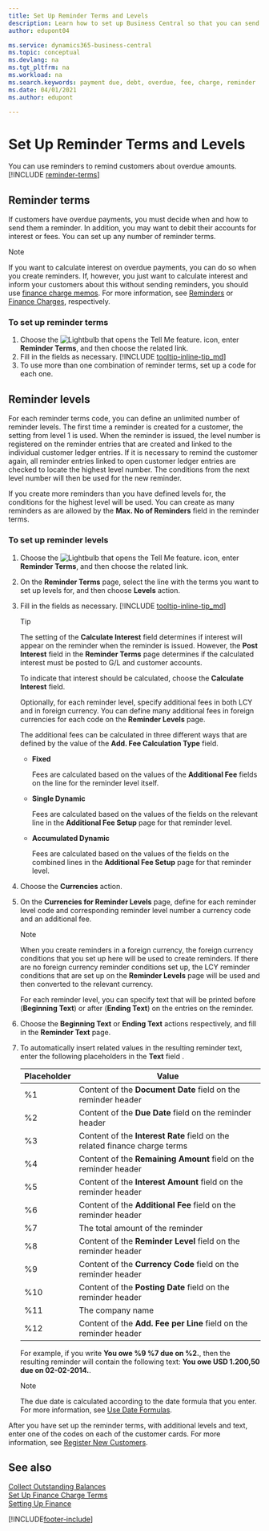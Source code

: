 ```yaml
---
title: Set Up Reminder Terms and Levels
description: Learn how to set up Business Central so that you can send a reminder to a customer about a payment that is due and add charges, or fees to the payment because of the delay.
author: edupont04

ms.service: dynamics365-business-central
ms.topic: conceptual
ms.devlang: na
ms.tgt_pltfrm: na
ms.workload: na
ms.search.keywords: payment due, debt, overdue, fee, charge, reminder
ms.date: 04/01/2021
ms.author: edupont

---
```

# Set Up Reminder Terms and Levels

You can use reminders to remind customers about overdue amounts. [!INCLUDE [reminder-terms](includes/reminder-terms.md)]

## Reminder terms

If customers have overdue payments, you must decide when and how to send them a reminder. In addition, you may want to debit their accounts for interest or fees. You can set up any number of reminder terms.  

> [!NOTE]
> If you want to calculate interest on overdue payments, you can do so when you create reminders. If, however, you just want to calculate interest and inform your customers about this without sending reminders, you should use [finance charge memos](finance-setup-finance-charges.md). For more information, see [Reminders](receivables-collect-outstanding-balances.md#reminders) or [Finance Charges](receivables-collect-outstanding-balances.md#finance-charges), respectively.

### To set up reminder terms

1. Choose the ![Lightbulb that opens the Tell Me feature.](media/ui-search/search_small.png "Tell me what you want to do") icon, enter **Reminder Terms**, and then choose the related link.  
2. Fill in the fields as necessary. [!INCLUDE [tooltip-inline-tip_md](includes/tooltip-inline-tip_md.md)]  
3. To use more than one combination of reminder terms, set up a code for each one.

## Reminder levels

For each reminder terms code, you can define an unlimited number of reminder levels. The first time a reminder is created for a customer, the setting from level 1 is used. When the reminder is issued, the level number is registered on the reminder entries that are created and linked to the individual customer ledger entries. If it is necessary to remind the customer again, all reminder entries linked to open customer ledger entries are checked to locate the highest level number. The conditions from the next level number will then be used for the new reminder.

If you create more reminders than you have defined levels for, the conditions for the highest level will be used. You can create as many reminders as are allowed by the **Max. No of Reminders** field in the reminder terms.

### To set up reminder levels

1. Choose the ![Lightbulb that opens the Tell Me feature.](media/ui-search/search_small.png "Tell me what you want to do") icon, enter **Reminder Terms**, and then choose the related link.  
2. On the **Reminder Terms** page, select the line with the terms you want to set up levels for, and then choose **Levels** action.  
3. Fill in the fields as necessary. [!INCLUDE [tooltip-inline-tip_md](includes/tooltip-inline-tip_md.md)]  

    > [!TIP]
    > The setting of the **Calculate Interest** field determines if interest will appear on the reminder when the reminder is issued. However, the **Post Interest** field in the **Reminder Terms** page determines if the calculated interest must be posted to G/L and customer accounts.
    >
    > To indicate that interest should be calculated, choose the **Calculate Interest** field.

    Optionally, for each reminder level, specify additional fees in both LCY and in foreign currency. You can define many additional fees in foreign currencies for each code on the **Reminder Levels** page.  

    The additional fees can be calculated in three different ways that are defined by the value of the **Add. Fee Calculation Type** field.  

    - **Fixed**

        Fees are calculated based on the values of the **Additional Fee** fields on the line for the reminder level itself.  
    - **Single Dynamic**

        Fees are calculated based on the values of the fields on the relevant line in the **Additional Fee Setup** page for that reminder level.
    - **Accumulated Dynamic**

        Fees are calculated based on the values of the fields on the combined lines in the **Additional Fee Setup** page for that reminder level.

4. Choose the **Currencies** action.
5. On the **Currencies for Reminder Levels** page, define for each reminder level code and corresponding reminder level number a currency code and an additional fee.

    > [!NOTE]  
    > When you create reminders in a foreign currency, the foreign currency conditions that you set up here will be used to create reminders. If there are no foreign currency reminder conditions set up, the LCY reminder conditions that are set up on the **Reminder Levels** page will be used and then converted to the relevant currency.

    For each reminder level, you can specify text that will be printed before (**Beginning Text**) or after (**Ending Text**) on the entries on the reminder.

6. Choose the **Beginning Text** or **Ending Text** actions respectively, and fill in the **Reminder Text** page.
7. To automatically insert related values in the resulting reminder text, enter the following placeholders in the **Text** field .  

    |Placeholder|Value|  
    |-----------------|-----------|  
    |%1|Content of the **Document Date** field on the reminder header|  
    |%2|Content of the **Due Date** field on the reminder header|  
    |%3|Content of the **Interest Rate** field on the related finance charge terms|  
    |%4|Content of the **Remaining Amount** field on the reminder header|  
    |%5|Content of the **Interest Amount** field on the reminder header|  
    |%6|Content of the **Additional Fee** field on the reminder header|  
    |%7|The total amount of the reminder|  
    |%8|Content of the **Reminder Level** field on the reminder header|  
    |%9|Content of the **Currency Code** field on the reminder header|  
    |%10|Content of the **Posting Date** field on the reminder header|  
    |%11|The company name|  
    |%12|Content of the **Add. Fee per Line** field on the reminder header|  

    For example, if you write **You owe %9 %7 due on %2.**, then the resulting reminder will contain the following text: **You owe USD 1.200,50 due on 02-02-2014.**.

    > [!NOTE]
    > The due date is calculated according to the date formula that you enter. For more information, see [Use Date Formulas](ui-enter-date-ranges.md#using-date-formulas).

After you have set up the reminder terms, with additional levels and text, enter one of the codes on each of the customer cards. For more information, see [Register New Customers](sales-how-register-new-customers.md).  

## See also

[Collect Outstanding Balances](receivables-collect-outstanding-balances.md)  
[Set Up Finance Charge Terms](finance-setup-finance-charges.md)  
[Setting Up Finance](finance-setup-finance.md)  


[!INCLUDE[footer-include](includes/footer-banner.md)]